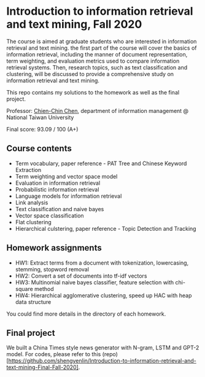 # Introduction to information retrieval and text mining, Fall 2020

The course is aimed at graduate students who are interested in information retrieval and text mining. the first part of the course will cover the basics of information retrieval, including the manner of document representation, term weighting, and evaluation metrics used to compare information retrieval systems. Then, research topics, such as text classification and clustering, will be discussed to provide a comprehensive study on information retrieval and text mining.

This repo contains my solutions to the homework as well as the final project. 

Professor: [Chien-Chin Chen](https://homepage.ntu.edu.tw/~patonchen/), department of information management @ National Taiwan University 

Final score: 93.09 / 100 (A+)

## Course contents
- Term vocabulary, paper reference - PAT Tree and Chinese Keyword Extraction
- Term weighting and vector space model
- Evaluation in information retrieval
- Probabilistic information retrieval
- Language models for information retrieval
- Link analysis
- Text classification and naive bayes
- Vector space classification
- Flat clustering
- Hierarchical culstering, paper reference - Topic Detection and Tracking

## Homework assignments
- HW1: Extract terms from a document with tokenization, lowercasing, stemming, stopword removal
- HW2: Convert a set of documents into tf-idf vectors
- HW3: Multinomial naive bayes classifier, feature selection with chi-square method
- HW4: Hierarchical agglomerative clustering, speed up HAC with heap data structure

You could find more details in the directory of each homework.

## Final project
We built a China Times style news generator with N-gram, LSTM and GPT-2 model.
For codes, please refer to this (repo)[https://github.com/shengyenlin/Introduction-to-information-retrieval-and-text-mining-Final-Fall-2020].